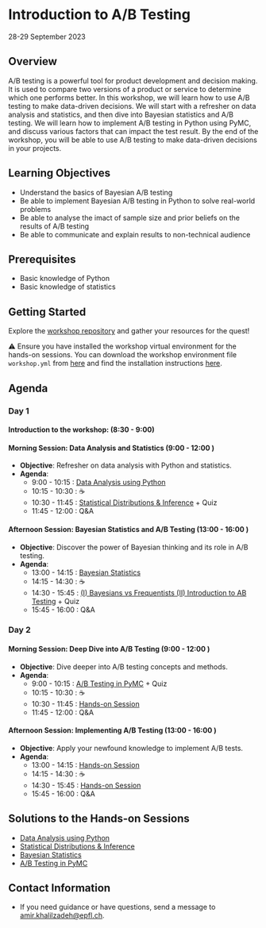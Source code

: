 # Introduction to A/B Testing
28-29 September 2023

## Overview

A/B testing is a powerful tool for product development and decision making. It is used to compare two versions of a product or service to determine which one performs better. In this workshop, we will learn how to use A/B testing to make data-driven decisions. We will start with a refresher on data analysis and statistics, and then dive into Bayesian statistics and A/B testing. We will learn how to implement A/B testing in Python using PyMC, and discuss various factors that can impact the test result. By the end of the workshop, you will be able to use A/B testing to make data-driven decisions in your projects.

## Learning Objectives

- Understand the basics of Bayesian A/B testing
- Be able to implement Bayesian A/B testing in Python to solve real-world problems
- Be able to analyse the imact of sample size and prior beliefs on the results of A/B testing
- Be able to communicate and explain results to non-technical audience


## Prerequisites

- Basic knowledge of Python
- Basic knowledge of statistics


## Getting Started

Explore the [workshop repository](https://github.com/epfl-exts/WEF-workshop-2023/tree/main) and gather your resources for the quest!

<!-- <i class="fa-solid fa-triangle-exclamation fa-xl" style="color: #e84f4f;"></i>  -->

<!-- <img src="./assets/img/icon.png" width="25" />  -->

:warning: Ensure you have installed the workshop virtual environment for the hands-on sessions. You can download the workshop environment file `workshop.yml` from [here](https://github.com/epfl-exts/WEF-workshop-2023/tree/main/assets) and find the installation instructions [here](https://github.com/epfl-exts/WEF-workshop-2023/blob/main/assets/installation/workshop.pdf).


## Agenda

### Day 1

#### Introduction to the workshop: (8:30 - 9:00)
#### Morning Session: Data Analysis and Statistics (9:00  - 12:00 )
- **Objective**: Refresher on data analysis with Python and statistics.
- **Agenda**:
  - 9:00  - 10:15 : [Data Analysis using Python](https://github.com/epfl-exts/WEF-workshop-2023/tree/main/Day1-01)
  - 10:15  - 10:30 : ☕
  - 10:30  - 11:45 : [Statistical Distributions & Inference](https://github.com/epfl-exts/WEF-workshop-2023/tree/main/Day1-02) + Quiz
  - 11:45  - 12:00 : Q&A 

#### Afternoon Session: Bayesian Statistics and A/B Testing (13:00  - 16:00 )
- **Objective**: Discover the power of Bayesian thinking and its role in A/B testing.
- **Agenda**:
  - 13:00  - 14:15 : [Bayesian Statistics](https://github.com/epfl-exts/WEF-workshop-2023/tree/main/Day1-03)
  - 14:15  - 14:30 : ☕
  - 14:30  - 15:45 : [(I) Bayesians vs Frequentists (II) Introduction to AB Testing](https://github.com/epfl-exts/WEF-workshop-2023/tree/main/Day1-04) + Quiz
  - 15:45  - 16:00 : Q&A 



### Day 2

#### Morning Session: Deep Dive into A/B Testing (9:00  - 12:00 )
- **Objective**: Dive deeper into A/B testing concepts and methods.
- **Agenda**:
  - 9:00  - 10:15 : [A/B Testing in PyMC](https://github.com/epfl-exts/WEF-workshop-2023/tree/main/Day2-01) + Quiz
  - 10:15  - 10:30 : ☕
  - 10:30  - 11:45 : [Hands-on Session](https://github.com/epfl-exts/WEF-workshop-2023/tree/main/Day2-02)
  - 11:45  - 12:00 : Q&A 


#### Afternoon Session: Implementing A/B Testing (13:00  - 16:00 )
- **Objective**: Apply your newfound knowledge to implement A/B tests.
- **Agenda**:
  - 13:00  - 14:15 : [Hands-on Session]()
  - 14:15  - 14:30 : ☕
  - 14:30  - 15:45 : [Hands-on Session]()
  - 15:45  - 16:00 : Q&A 


## Solutions to the Hands-on Sessions
- [Data Analysis using Python](https://github.com/epfl-exts/WEF-workshop-2023/tree/main/Day1-01)
- [Statistical Distributions & Inference](https://github.com/epfl-exts/WEF-workshop-2023/tree/main/Day1-02)
- [Bayesian Statistics](https://github.com/epfl-exts/WEF-workshop-2023/tree/main/Day1-03)
- [A/B Testing in PyMC](https://github.com/epfl-exts/WEF-workshop-2023/tree/main/Day2-01)



## Contact Information
- If you need guidance or have questions, send a message to amir.khalilzadeh@epfl.ch.
